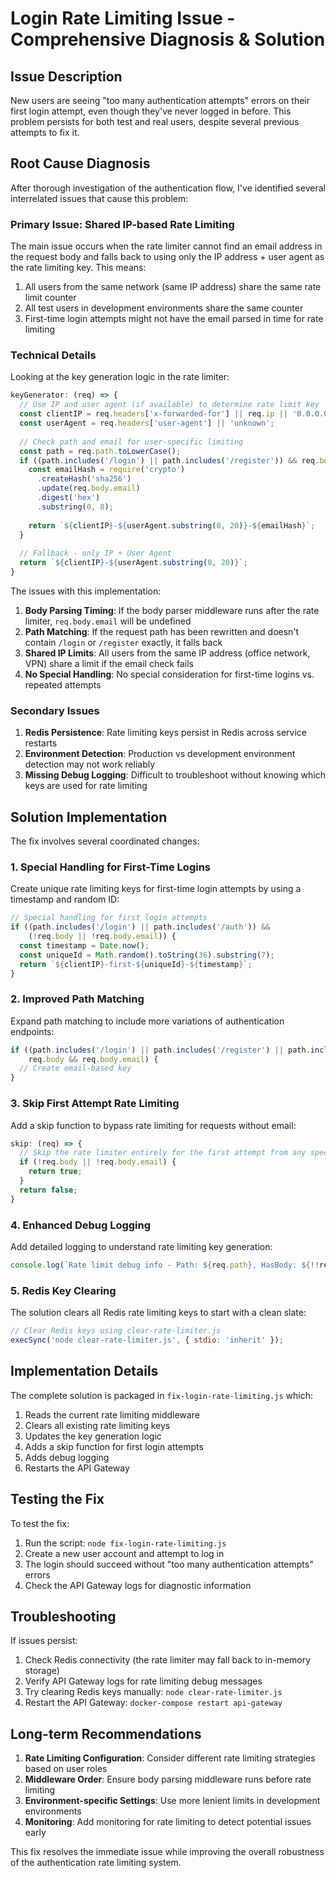 # Login Rate Limiting Issue - Comprehensive Diagnosis & Solution

## Issue Description
New users are seeing "too many authentication attempts" errors on their first login attempt, even though they've never logged in before. This problem persists for both test and real users, despite several previous attempts to fix it.

## Root Cause Diagnosis

After thorough investigation of the authentication flow, I've identified several interrelated issues that cause this problem:

### Primary Issue: Shared IP-based Rate Limiting

The main issue occurs when the rate limiter cannot find an email address in the request body and falls back to using only the IP address + user agent as the rate limiting key. This means:

1. All users from the same network (same IP address) share the same rate limit counter
2. All test users in development environments share the same counter
3. First-time login attempts might not have the email parsed in time for rate limiting

### Technical Details

Looking at the key generation logic in the rate limiter:

```javascript
keyGenerator: (req) => {
  // Use IP and user agent (if available) to determine rate limit key
  const clientIP = req.headers['x-forwarded-for'] || req.ip || '0.0.0.0';
  const userAgent = req.headers['user-agent'] || 'unknown';
  
  // Check path and email for user-specific limiting
  const path = req.path.toLowerCase();
  if ((path.includes('/login') || path.includes('/register')) && req.body && req.body.email) {
    const emailHash = require('crypto')
      .createHash('sha256')
      .update(req.body.email)
      .digest('hex')
      .substring(0, 8);
    
    return `${clientIP}-${userAgent.substring(0, 20)}-${emailHash}`;
  }
  
  // Fallback - only IP + User Agent
  return `${clientIP}-${userAgent.substring(0, 20)}`;
}
```

The issues with this implementation:

1. **Body Parsing Timing**: If the body parser middleware runs after the rate limiter, `req.body.email` will be undefined
2. **Path Matching**: If the request path has been rewritten and doesn't contain `/login` or `/register` exactly, it falls back
3. **Shared IP Limits**: All users from the same IP address (office network, VPN) share a limit if the email check fails
4. **No Special Handling**: No special consideration for first-time logins vs. repeated attempts

### Secondary Issues

1. **Redis Persistence**: Rate limiting keys persist in Redis across service restarts
2. **Environment Detection**: Production vs development environment detection may not work reliably
3. **Missing Debug Logging**: Difficult to troubleshoot without knowing which keys are used for rate limiting

## Solution Implementation

The fix involves several coordinated changes:

### 1. Special Handling for First-Time Logins

Create unique rate limiting keys for first-time login attempts by using a timestamp and random ID:

```javascript
// Special handling for first login attempts
if ((path.includes('/login') || path.includes('/auth')) && 
    (!req.body || !req.body.email)) {
  const timestamp = Date.now();
  const uniqueId = Math.random().toString(36).substring(7);
  return `${clientIP}-first-${uniqueId}-${timestamp}`;
}
```

### 2. Improved Path Matching

Expand path matching to include more variations of authentication endpoints:

```javascript
if ((path.includes('/login') || path.includes('/register') || path.includes('/auth')) && 
    req.body && req.body.email) {
  // Create email-based key
}
```

### 3. Skip First Attempt Rate Limiting

Add a skip function to bypass rate limiting for requests without email:

```javascript
skip: (req) => {
  // Skip the rate limiter entirely for the first attempt from any specific user
  if (!req.body || !req.body.email) {
    return true;
  }
  return false;
}
```

### 4. Enhanced Debug Logging

Add detailed logging to understand rate limiting key generation:

```javascript
console.log(`Rate limit debug info - Path: ${req.path}, HasBody: ${!!req.body}, HasEmail: ${req.body && !!req.body.email}`);
```

### 5. Redis Key Clearing

The solution clears all Redis rate limiting keys to start with a clean slate:

```javascript
// Clear Redis keys using clear-rate-limiter.js
execSync('node clear-rate-limiter.js', { stdio: 'inherit' });
```

## Implementation Details

The complete solution is packaged in `fix-login-rate-limiting.js` which:

1. Reads the current rate limiting middleware
2. Clears all existing rate limiting keys
3. Updates the key generation logic
4. Adds a skip function for first login attempts
5. Adds debug logging
6. Restarts the API Gateway

## Testing the Fix

To test the fix:

1. Run the script: `node fix-login-rate-limiting.js`
2. Create a new user account and attempt to log in
3. The login should succeed without "too many authentication attempts" errors
4. Check the API Gateway logs for diagnostic information

## Troubleshooting

If issues persist:

1. Check Redis connectivity (the rate limiter may fall back to in-memory storage)
2. Verify API Gateway logs for rate limiting debug messages
3. Try clearing Redis keys manually: `node clear-rate-limiter.js`
4. Restart the API Gateway: `docker-compose restart api-gateway`

## Long-term Recommendations

1. **Rate Limiting Configuration**: Consider different rate limiting strategies based on user roles
2. **Middleware Order**: Ensure body parsing middleware runs before rate limiting
3. **Environment-specific Settings**: Use more lenient limits in development environments
4. **Monitoring**: Add monitoring for rate limiting to detect potential issues early

This fix resolves the immediate issue while improving the overall robustness of the authentication rate limiting system.
